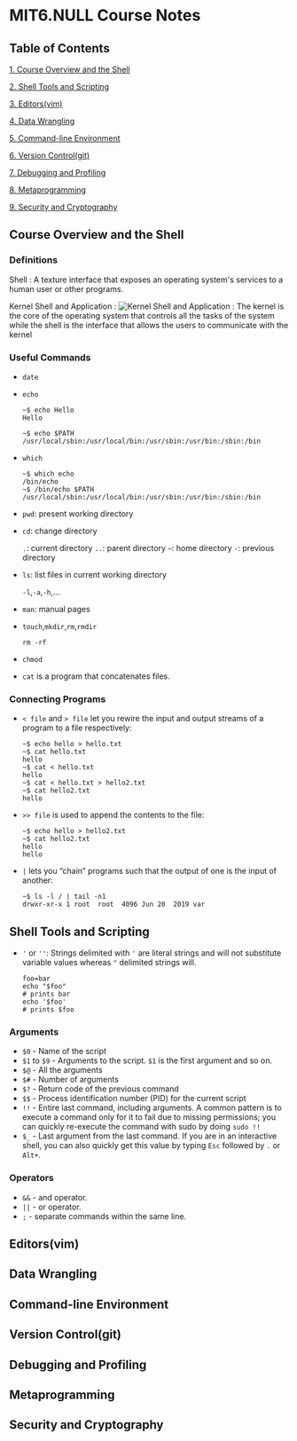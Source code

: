 # MIT6.NULL Course Notes

## Table of Contents

[1. Course Overview and the Shell](#lecture1)

[2. Shell Tools and Scripting](#lecture2)

[3. Editors(vim)](#lecture3)

[4. Data Wrangling](#lecture4)

[5. Command-line Environment](#lecture5)

[6. Version Control(git)](#lecture6)

[7. Debugging and Profiling](#lecture7)

[8. Metaprogramming](#lecture8)

[9. Security and Cryptography](#lecture9)

## <a name="lecture1"></a>Course Overview and the Shell

### Definitions

Shell
: A texture interface that exposes an operating system's services to a human user or other programs.

Kernel Shell and Application
: ![Kernel Shell and Application](./Kernel_Shell_Application.png)
: The kernel is the core of the operating system that controls all the tasks of the system while the shell is the interface that allows the users to communicate with the kernel


### Useful Commands

- `date`
- `echo`

    ```Shell
    ~$ echo Hello
    Hello
    ```

    ```Shell
    ~$ echo $PATH
    /usr/local/sbin:/usr/local/bin:/usr/sbin:/usr/bin:/sbin:/bin
    ```

- `which`
  
    ```Shell
    ~$ which echo
    /bin/echo
    ~$ /bin/echo $PATH
    /usr/local/sbin:/usr/local/bin:/usr/sbin:/usr/bin:/sbin:/bin
    ```

- `pwd`: present working directory
- `cd`: change directory

    `.`: current directory
    `..`: parent directory
    `~`: home directory
    `-`: previous directory

- `ls`: list files in current working directory

    `-l`,`-a`,`-h`,...

- `man`: manual pages
- `touch`,`mkdir`,`rm`,`rmdir`

    `rm -rf`

- `chmod`
- `cat` is a program that concatenates files.

### Connecting Programs

- `< file` and `> file` let you rewire the input and output streams of a program to a file respectively:

    ```Shell
    ~$ echo hello > hello.txt
    ~$ cat hello.txt
    hello
    ~$ cat < hello.txt
    hello
    ~$ cat < hello.txt > hello2.txt
    ~$ cat hello2.txt
    hello
    ```

- `>> file` is used to append the contents to the file:

    ```Shell
    ~$ echo hello > hello2.txt
    ~$ cat hello2.txt
    hello
    hello
    ```

- `|` lets you “chain” programs such that the output of one is the input of another:

    ```Shell
    ~$ ls -l / | tail -n1
    drwxr-xr-x 1 root  root  4096 Jun 20  2019 var
    ```

## <a name="lecture2"></a>Shell Tools and Scripting

- `'` or `''`: Strings delimited with `'` are literal strings and will not substitute variable values whereas `"` delimited strings will.

    ```Shell
    foo=bar
    echo "$foo"
    # prints bar
    echo '$foo'
    # prints $foo
    ```

### Arguments

- `$0` - Name of the script
- `$1` to `$9` - Arguments to the script. `$1` is the first argument and so on.
- `$@` - All the arguments
- `$#` - Number of arguments
- `$?` - Return code of the previous command
- `$$` - Process identification number (PID) for the current script
- `!!` - Entire last command, including arguments. A common pattern is to execute a command only for it to fail due to missing permissions; you can quickly re-execute the command with sudo by doing `sudo !!`
- `$_` - Last argument from the last command. If you are in an interactive shell, you can also quickly get this value by typing `Esc` followed by `.` or `Alt+`.

### Operators

- `&&` - and operator.
- `||` - or operator.
- `;` - separate commands within the same line.

## <a name="lecture3"></a>Editors(vim)

## <a name="lecture4"></a>Data Wrangling

## <a name="lecture5"></a>Command-line Environment

## <a name="lecture6"></a>Version Control(git)

## <a name="lecture7"></a>Debugging and Profiling

## <a name="lecture8"></a>Metaprogramming

## <a name="lecture9"></a>Security and Cryptography


